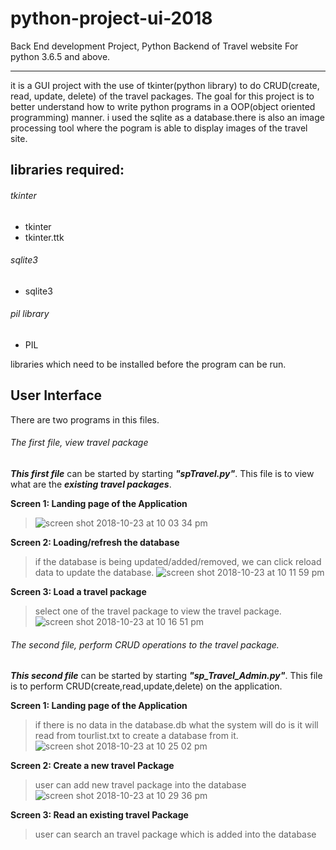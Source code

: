 # python-project-ui-2018
Back End development Project, Python Backend of Travel website
For python 3.6.5 and above.
___

it is a GUI project with the use of tkinter(python library) to do CRUD(create, read, update, delete) of the travel packages.
The goal for this project is to better understand how to write python programs in a OOP(object oriented programming) manner.
i used the sqlite as a database.there is also an image processing tool where the pogram is able to display images of the 
travel site.

## libraries required:
###### tkinter
* tkinter
* tkinter.ttk
###### sqlite3
* sqlite3
###### pil library
* PIL 

libraries which need to be installed before the program can be run.

## User Interface

There are two programs in this files.

###### The first file, view travel package

**_This first file_** can be started by starting **_"spTravel.py"_**.
This file is to view what are the **_existing travel packages_**.

**Screen 1: Landing page of the Application**

> ![screen shot 2018-10-23 at 10 03 34 pm](https://user-images.githubusercontent.com/22993048/47366105-88899780-d70f-11e8-8e4f-317f085c2fdd.png)

**Screen 2: Loading/refresh the database**
> if the database is being updated/added/removed, we can click reload data to update the database.
![screen shot 2018-10-23 at 10 11 59 pm](https://user-images.githubusercontent.com/22993048/47366653-b7ecd400-d710-11e8-9451-09f64310d810.png)

**Screen 3: Load a travel package**
> select one of the travel package to view the travel package.
![screen shot 2018-10-23 at 10 16 51 pm](https://user-images.githubusercontent.com/22993048/47367126-a3f5a200-d711-11e8-9951-9cac8f900b41.png)

###### The second file, perform CRUD operations to the travel package.

**_This second file_** can be started by starting **_"sp_Travel_Admin.py"_**.
This file is to perform CRUD(create,read,update,delete) on the application.

**Screen 1: Landing page of the Application**
> if there is no data in the database.db what the system will do is it will read from tourlist.txt to create a database from it.
![screen shot 2018-10-23 at 10 25 02 pm](https://user-images.githubusercontent.com/22993048/47367581-8aa12580-d712-11e8-8769-b1b0233203c0.png)

**Screen 2: Create a new travel Package**
> user can add new travel package into the database
![screen shot 2018-10-23 at 10 29 36 pm](https://user-images.githubusercontent.com/22993048/47368009-6eea4f00-d713-11e8-8865-247b12d4f603.png)

**Screen 3: Read an existing travel Package**
> user can search an travel package which is added into the database


